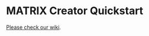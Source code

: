 # MATRIX Creator Quickstart

[Please check our wiki](https://github.com/matrix-io/matrix-creator-quickstart/wik).
